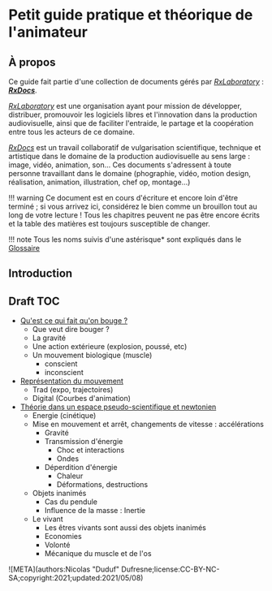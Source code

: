 # Petit guide pratique et théorique de l'animateur

## À propos

Ce guide fait partie d'une collection de documents gérés par [*RxLaboratory*](http://rainboxlab.org) : [***RxDocs***](http://docs.rainboxlab.org).  

[*RxLaboratory*](http://rainboxlab.org) est une organisation ayant pour mission de développer, distribuer, promouvoir les logiciels libres et l'innovation dans la production audiovisuelle, ainsi que de faciliter l'entraide, le partage et la coopération entre tous les acteurs de ce domaine.

[*RxDocs*](http://docs.rainboxlab.org) est un travail collaboratif de vulgarisation scientifique, technique et artistique dans le domaine de la production audiovisuelle au sens large : image, vidéo, animation, son... Ces documents s'adressent à toute personne travaillant dans le domaine (phographie, vidéo, motion design, réalisation, animation, illustration, chef op, montage...)

!!! warning
    Ce document est en cours d'écriture et encore loin d'être terminé ; si vous arrivez ici, considérez le bien comme un brouillon tout au long de votre lecture ! Tous les chapitres peuvent ne pas être encore écrits et la table des matières est toujours susceptible de changer.

!!! note
    Tous les noms suivis d'une astérisque* sont expliqués dans le [Glossaire](ZZ-vocabulaire.md)

## Introduction

## Draft TOC

- [Qu'est ce qui fait qu'on bouge ?](A-mouvement.md)
    - Que veut dire bouger ?
    - La gravité
    - Une action extérieure (explosion, poussé, etc)
    - Un mouvement biologique (muscle)
        - conscient
        - inconscient
- [Représentation du mouvement](B-epresenter.md)
    - Trad (expo, trajectoires)
    - Digital (Courbes d'animation)
- [Théorie dans un espace pseudo-scientifique et newtonien](C-science.md)
    - Energie (cinétique)
    - Mise en mouvement et arrêt, changements de vitesse : accélérations
        - Gravité
        - Transmission d'énergie
            - Choc et interactions
            - Ondes
        - Déperdition d'énergie
            - Chaleur
            - Déformations, destructions
    - Objets inanimés
        - Cas du pendule
        - Influence de la masse : Inertie
    - Le vivant
        - Les êtres vivants sont aussi des objets inanimés
        - Economies
        - Volonté
        - Mécanique du muscle et de l'os


![META](authors:Nicolas "Duduf" Dufresne;license:CC-BY-NC-SA;copyright:2021;updated:2021/05/08)

